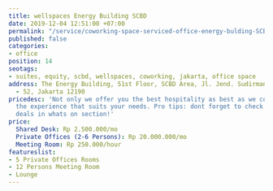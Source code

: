 ```yaml
---
title: wellspaces Energy Building SCBD
date: 2019-12-04 12:51:00 +07:00
permalink: "/service/coworking-space-serviced-office-energy-bulding-SCBD.html"
published: false
categories:
- office
position: 14
seotags:
- suites, equity, scbd, wellspaces, coworking, jakarta, office space
address: The Energy Building, 51st Floor, SCBD Area, Jl. Jend. Sudirman No.Kav. 52
  - 52, Jakarta 12190
pricedesc: 'Not only we offer you the best hospitality as best as we could, but also
  the experience that suits your needs. Pro tips: dont forget to check our special
  deals in whats on section!'
price:
  Shared Desk: Rp 2.500.000/mo
  Private Offices (2-6 Persons): Rp 20.000.000/mo
  Meeting Room: Rp 250.000/hour
featureslist:
- 5 Private Offices Rooms
- 12 Persons Meeting Room
- Lounge
---
```


